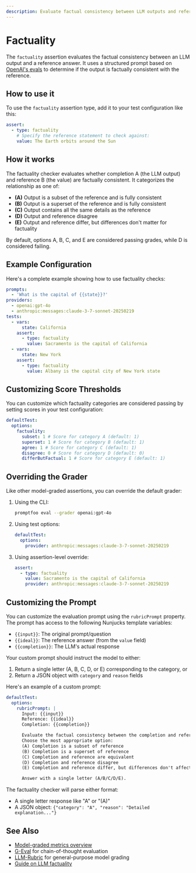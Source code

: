 ```yaml
---
description: Evaluate factual consistency between LLM outputs and reference answers using OpenAI's evals-based metrics
---
```


# Factuality

The `factuality` assertion evaluates the factual consistency between an LLM output and a reference answer. It uses a structured prompt based on [OpenAI's evals](https://github.com/openai/evals/blob/main/evals/registry/modelgraded/fact.yaml) to determine if the output is factually consistent with the reference.

## How to use it

To use the `factuality` assertion type, add it to your test configuration like this:

```yaml
assert:
  - type: factuality
    # Specify the reference statement to check against:
    value: The Earth orbits around the Sun
```

## How it works

The factuality checker evaluates whether completion A (the LLM output) and reference B (the value) are factually consistent. It categorizes the relationship as one of:

- **(A)** Output is a subset of the reference and is fully consistent
- **(B)** Output is a superset of the reference and is fully consistent
- **(C)** Output contains all the same details as the reference
- **(D)** Output and reference disagree
- **(E)** Output and reference differ, but differences don't matter for factuality

By default, options A, B, C, and E are considered passing grades, while D is considered failing.

## Example Configuration

Here's a complete example showing how to use factuality checks:

```yaml title="promptfooconfig.yaml"
prompts:
  - 'What is the capital of {{state}}?'
providers:
  - openai:gpt-4o
  - anthropic:messages:claude-3-7-sonnet-20250219
tests:
  - vars:
      state: California
    assert:
      - type: factuality
        value: Sacramento is the capital of California
  - vars:
      state: New York
    assert:
      - type: factuality
        value: Albany is the capital city of New York state
```

## Customizing Score Thresholds

You can customize which factuality categories are considered passing by setting scores in your test configuration:

```yaml
defaultTest:
  options:
    factuality:
      subset: 1 # Score for category A (default: 1)
      superset: 1 # Score for category B (default: 1)
      agree: 1 # Score for category C (default: 1)
      disagree: 0 # Score for category D (default: 0)
      differButFactual: 1 # Score for category E (default: 1)
```

## Overriding the Grader

Like other model-graded assertions, you can override the default grader:

1. Using the CLI:

   ```bash
   promptfoo eval --grader openai:gpt-4o
   ```

2. Using test options:

   ```yaml
   defaultTest:
     options:
       provider: anthropic:messages:claude-3-7-sonnet-20250219
   ```

3. Using assertion-level override:

   ```yaml
   assert:
     - type: factuality
       value: Sacramento is the capital of California
       provider: anthropic:messages:claude-3-7-sonnet-20250219
   ```

## Customizing the Prompt

You can customize the evaluation prompt using the `rubricPrompt` property. The prompt has access to the following Nunjucks template variables:

- `{{input}}`: The original prompt/question
- `{{ideal}}`: The reference answer (from the `value` field)
- `{{completion}}`: The LLM's actual response

Your custom prompt should instruct the model to either:

1. Return a single letter (A, B, C, D, or E) corresponding to the category, or
2. Return a JSON object with `category` and `reason` fields

Here's an example of a custom prompt:

```yaml
defaultTest:
  options:
    rubricPrompt: |
      Input: {{input}}
      Reference: {{ideal}}
      Completion: {{completion}}

      Evaluate the factual consistency between the completion and reference.
      Choose the most appropriate option:
      (A) Completion is a subset of reference
      (B) Completion is a superset of reference
      (C) Completion and reference are equivalent
      (D) Completion and reference disagree
      (E) Completion and reference differ, but differences don't affect factuality

      Answer with a single letter (A/B/C/D/E).
```

The factuality checker will parse either format:

- A single letter response like "A" or "(A)"
- A JSON object: `{"category": "A", "reason": "Detailed explanation..."}`

## See Also

- [Model-graded metrics overview](/docs/configuration/expected-outputs/model-graded)
- [G-Eval](/docs/configuration/expected-outputs/model-graded/g-eval) for chain-of-thought evaluation
- [LLM-Rubric](/docs/configuration/expected-outputs/model-graded/llm-rubric) for general-purpose model grading
- [Guide on LLM factuality](/docs/guides/factuality-eval)
